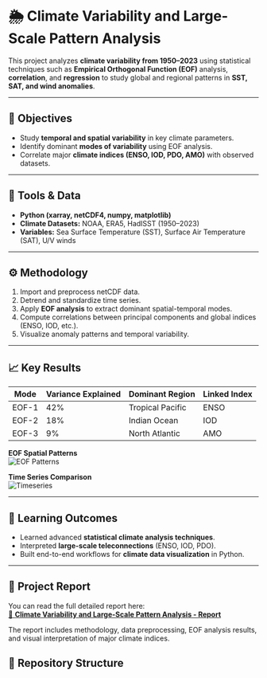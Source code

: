 # 🌦️ Climate Variability and Large-Scale Pattern Analysis

This project analyzes **climate variability from 1950–2023** using statistical techniques such as **Empirical Orthogonal Function (EOF)** analysis, **correlation**, and **regression** to study global and regional patterns in **SST, SAT, and wind anomalies**.


---

## 🎯 Objectives
- Study **temporal and spatial variability** in key climate parameters.  
- Identify dominant **modes of variability** using EOF analysis.  
- Correlate major **climate indices (ENSO, IOD, PDO, AMO)** with observed datasets.

---

## 🧰 Tools & Data
- **Python (xarray, netCDF4, numpy, matplotlib)**  
- **Climate Datasets:** NOAA, ERA5, HadISST (1950–2023)  
- **Variables:** Sea Surface Temperature (SST), Surface Air Temperature (SAT), U/V winds  

---

## ⚙️ Methodology
1. Import and preprocess netCDF data.  
2. Detrend and standardize time series.  
3. Apply **EOF analysis** to extract dominant spatial-temporal modes.  
4. Compute correlations between principal components and global indices (ENSO, IOD, etc.).  
5. Visualize anomaly patterns and temporal variability.

---

## 📈 Key Results
| Mode | Variance Explained | Dominant Region | Linked Index |
|------|--------------------|-----------------|---------------|
| EOF-1 | 42% | Tropical Pacific | ENSO |
| EOF-2 | 18% | Indian Ocean | IOD |
| EOF-3 | 9% | North Atlantic | AMO |

**EOF Spatial Patterns**  
![EOF Patterns](Results/eof_modes.png)

**Time Series Comparison**  
![Timeseries](Results/index_correlation.png)

---

## 🧠 Learning Outcomes
- Learned advanced **statistical climate analysis techniques**.  
- Interpreted **large-scale teleconnections** (ENSO, IOD, PDO).  
- Built end-to-end workflows for **climate data visualization** in Python.

---

## 📄 Project Report

You can read the full detailed report here:  
[📘 **Climate Variability and Large-Scale Pattern Analysis - Report**](Climate_Variability_Report.pdf)

The report includes methodology, data preprocessing, EOF analysis results, and visual interpretation of major climate indices.


## 📂 Repository Structure
